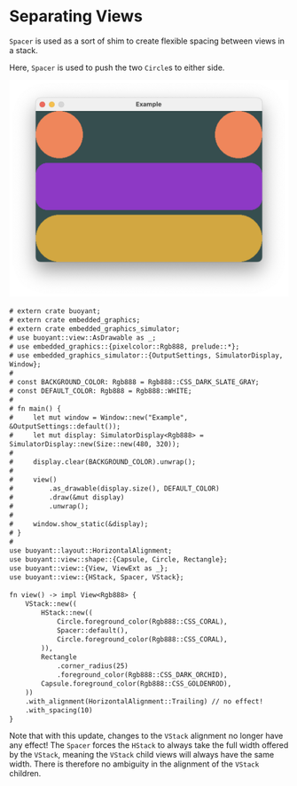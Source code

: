 # Separating Views

`Spacer` is used as a sort of shim to create flexible spacing between views in a stack.

Here, `Spacer` is used to push the two `Circle`s to either side.

![Spacer](./images/spacer.png)

```rust,no_run
# extern crate buoyant;
# extern crate embedded_graphics;
# extern crate embedded_graphics_simulator;
# use buoyant::view::AsDrawable as _;
# use embedded_graphics::{pixelcolor::Rgb888, prelude::*};
# use embedded_graphics_simulator::{OutputSettings, SimulatorDisplay, Window};
# 
# const BACKGROUND_COLOR: Rgb888 = Rgb888::CSS_DARK_SLATE_GRAY;
# const DEFAULT_COLOR: Rgb888 = Rgb888::WHITE;
# 
# fn main() {
#     let mut window = Window::new("Example", &OutputSettings::default());
#     let mut display: SimulatorDisplay<Rgb888> = SimulatorDisplay::new(Size::new(480, 320));
# 
#     display.clear(BACKGROUND_COLOR).unwrap();
# 
#     view()
#         .as_drawable(display.size(), DEFAULT_COLOR)
#         .draw(&mut display)
#         .unwrap();
# 
#     window.show_static(&display);
# }
# 
use buoyant::layout::HorizontalAlignment;
use buoyant::view::shape::{Capsule, Circle, Rectangle};
use buoyant::view::{View, ViewExt as _};
use buoyant::view::{HStack, Spacer, VStack};

fn view() -> impl View<Rgb888> {
    VStack::new((
        HStack::new((
            Circle.foreground_color(Rgb888::CSS_CORAL),
            Spacer::default(),
            Circle.foreground_color(Rgb888::CSS_CORAL),
        )),
        Rectangle
            .corner_radius(25)
            .foreground_color(Rgb888::CSS_DARK_ORCHID),
        Capsule.foreground_color(Rgb888::CSS_GOLDENROD),
    ))
    .with_alignment(HorizontalAlignment::Trailing) // no effect!
    .with_spacing(10)
}
```

Note that with this update, changes to the `VStack` alignment no longer have any effect!
The `Spacer` forces the `HStack` to always take the full width offered by the `VStack`,
meaning the `VStack` child views will always have the same width. There is therefore no
ambiguity in the alignment of the `VStack` children.
